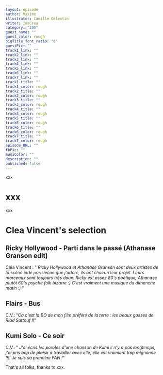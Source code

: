 ```yaml
---
layout: episode
author: Maxime
illustrator: Camille Célestin
writer: ImaCrea
category: "206"
guest_name: ""
guest_color: rough
bigTitle_font_ratio: "6"
guestPic: ""
track1_link: ""
track2_link: ""
track3_link: ""
track4_link: ""
track5_link: ""
track6_link: ""
track7_link: ""
track1_title: ""
track1_color: rough
track2_title: ""
track2_color: rough
track3_title: ""
track3_color: rough
track4_title: ""
track4_color: rough
track5_title: ""
track5_color: rough
track6_title: ""
track6_color: rough
track7_title: ""
track7_color: rough
episode_URL: ""
fbPic: ""
musiColor: ""
description: ""
published: false
---
```



<p id="introduction">xxx </p>

# xxx

xxx



# Clea Vincent's selection
 
## Ricky Hollywood - Parti dans le passé (Athanase Granson edit)
Cléa Vincent : " _Ricky Hollywood et Athanase Granson sont deux artistes de la scène indé parisienne que j'adore, ils ont chacun leur projet. Leurs morceaux sont toujours très doux. Ricky est assez 80's poétique, Athanase plutôt 60's psyché folk bizarre :) C'est vraiment une musique du dimanche matin :)_ "

## Flairs - Bus
C.V.: "_Ca c'est la BO de mon film préféré de la terre : les beaux gosses de Riad Sattouf !!_"

## Kumi Solo - Ce soir
C.V.: " _J'ai écris les paroles d'une chanson de Kumi il n'y a pas longtemps, j'ai pris bcp de plaisir à travailler avec elle, elle est vraiment trop mignonne !!!! Je suis sa première FAN !_“
 
<p id="outroduction">
That's all folks, thanks to xxx.</p>

